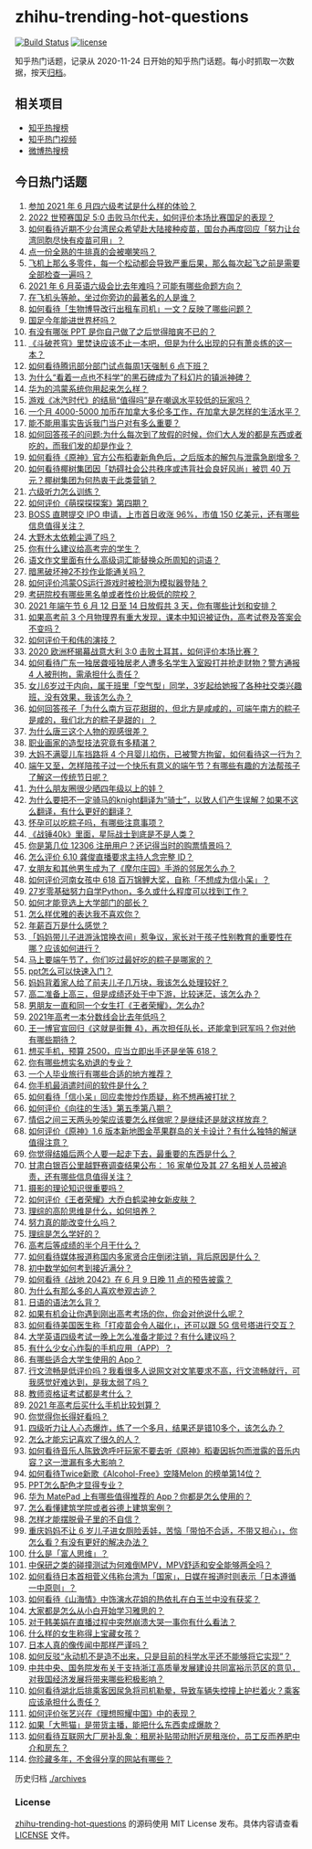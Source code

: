 # zhihu-trending-hot-questions

[![Build Status](https://github.com/justjavac/zhihu-trending-hot-questions/workflows/ci/badge.svg?branch=master)](https://github.com/justjavac/zhihu-trending-hot-questions/actions)
[![license](https://img.shields.io/github/license/justjavac/zhihu-trending-hot-questions)](https://github.com/justjavac/zhihu-trending-hot-questions/blob/master/LICENSE)

知乎热门话题，记录从 2020-11-24 日开始的知乎热门话题。每小时抓取一次数据，按天[归档](./archives)。

## 相关项目

- [知乎热搜榜](https://github.com/justjavac/zhihu-trending-top-search)
- [知乎热门视频](https://github.com/justjavac/zhihu-trending-hot-video)
- [微博热搜榜](https://github.com/justjavac/weibo-trending-hot-search)

## 今日热门话题

<!-- BEGIN -->
<!-- 最后更新时间 Sat Jun 12 2021 13:07:35 GMT+0800 (China Standard Time) -->

1. [参加 2021 年 6 月四六级考试是什么样的体验？](https://www.zhihu.com/question/464588488)
2. [2022 世预赛国足 5:0
   击败马尔代夫，如何评价本场比赛国足的表现？](https://www.zhihu.com/question/464568249)
3. [如何看待近期不少台湾民众希望赴大陆接种疫苗，国台办再度回应「努力让台湾同胞尽快有疫苗可用」？](https://www.zhihu.com/question/464418798)
4. [点一份全熟的牛排真的会被嘲笑吗？](https://www.zhihu.com/question/58762730)
5. [飞机上那么多零件，每一个松动都会导致严重后果，那么每次起飞之前是需要全部检查一遍吗？](https://www.zhihu.com/question/463612668)
6. [2021 年 6 月英语六级会比去年难吗？可能有哪些命题方向？](https://www.zhihu.com/question/463305154)
7. [在飞机头等舱，坐过你旁边的最著名的人是谁？](https://www.zhihu.com/question/359274010)
8. [如何看待「生物博导改行出租车司机」一文？反映了哪些问题？](https://www.zhihu.com/question/464508365)
9. [国足今年能进世界杯吗？](https://www.zhihu.com/question/461141381)
10. [有没有哪张 PPT 是你自己做了之后觉得暗爽不已的？](https://www.zhihu.com/question/312454495)
11. [《斗破苍穹》里焚诀应该不止一本吧，但是为什么出现的只有萧炎练的这一本？](https://www.zhihu.com/question/464059396)
12. [如何看待腾讯部分部门试点每周1天强制 6 点下班？](https://www.zhihu.com/question/464450515)
13. [为什么“看着一点也不科学”的黑石碑成为了科幻片的镇派神碑？](https://www.zhihu.com/question/311303973)
14. [华为的鸿蒙系统你用起来怎么样？](https://www.zhihu.com/question/459846239)
15. [游戏《冰汽时代》的结局“值得吗”是在嘲讽水平较低的玩家吗？](https://www.zhihu.com/question/463216099)
16. [一个月 4000-5000
    加币在加拿大多伦多工作，在加拿大是怎样的生活水平？](https://www.zhihu.com/question/307481892)
17. [能不能用事实告诉我门当户对有多么重要？](https://www.zhihu.com/question/279552421)
18. [如何回答孩子的问题:为什么每次到了放假的时候，你们大人发的都是东西或者吃的，而我们发的却是作业？](https://www.zhihu.com/question/264436872)
19. [如何看待《原神》官方公布稻妻新角色后，之后版本的解包与泄露急剧增多？](https://www.zhihu.com/question/463840890)
20. [如何看待椰树集团因「妨碍社会公共秩序或违背社会良好风尚」被罚 40
    万元？椰树集团为何热衷于此类营销？](https://www.zhihu.com/question/464473879)
21. [六级听力怎么训练？](https://www.zhihu.com/question/29649329)
22. [如何评价《萌探探探案》第四期？](https://www.zhihu.com/question/463818200)
23. [BOSS 直聘提交 IPO 申请，上市首日收涨 96%，市值 150
    亿美元，还有哪些信息值得关注？](https://www.zhihu.com/question/461136197)
24. [大野木太依赖尘遁了吗？](https://www.zhihu.com/question/464336150)
25. [你有什么建议给高考完的学生？](https://www.zhihu.com/question/464333783)
26. [语文作文里面有什么高级词汇能替换众所周知的词语？](https://www.zhihu.com/question/318964543)
27. [暗黑破坏神2不抄作业能通关吗？](https://www.zhihu.com/question/458721304)
28. [如何评价鸿蒙OS运行游戏时被检测为模拟器登陆？](https://www.zhihu.com/question/459489830)
29. [考研院校有哪些黑名单或者性价比极低的院校？](https://www.zhihu.com/question/280848134)
30. [2021 年端午节 6 月 12 日至 14 日放假共 3
    天，你有哪些计划和安排？](https://www.zhihu.com/question/461518659)
31. [如果高考前 3
    个月物理界有重大发现，课本中知识被证伪，高考试卷及答案会不变吗？](https://www.zhihu.com/question/463553981)
32. [如何评价于和伟的演技？](https://www.zhihu.com/question/48335002)
33. [2020 欧洲杯揭幕战意大利 3:0
    击败土耳其，如何评价本场比赛？](https://www.zhihu.com/question/464454217)
34. [如何看待广东一独居聋哑独居老人遭多名学生入室殴打并抢走财物？警方通报 4
    人被刑拘，需承担什么责任？](https://www.zhihu.com/question/464245440)
35. [女儿6岁过于内向，属于班里「空气型」同学，3岁起给她报了各种社交类兴趣班，没有效果，我该怎么办？](https://www.zhihu.com/question/464021053)
36. [如何回答孩子「为什么南方豆花甜甜的，但北方是咸咸的，可端午南方的粽子是咸的，我们北方的粽子是甜的」？](https://www.zhihu.com/question/463726781)
37. [为什么唐三这个人物的观感很差？](https://www.zhihu.com/question/462263899)
38. [职业画家的造型技法究竟有多精湛？](https://www.zhihu.com/question/273919371)
39. [大妈不满婴儿车挡路将 4
    个月婴儿掐伤，已被警方拘留，如何看待这一行为？](https://www.zhihu.com/question/464404071)
40. [端午又至，怎样陪孩子过一个快乐有意义的端午节？有哪些有趣的方法帮孩子了解这一传统节日呢？](https://www.zhihu.com/question/460455724)
41. [为什么朋友圈很少晒四年级以上的娃？](https://www.zhihu.com/question/462953490)
42. [为什么要把不一定骑马的knight翻译为“骑士”，以致人们产生误解？如果不这么翻译，有什么更好的翻译？](https://www.zhihu.com/question/454202202)
43. [怀孕可以吃粽子吗，有哪些注意事项？](https://www.zhihu.com/question/454782677)
44. [《战锤40k》里面，星际战士到底是不是人类？](https://www.zhihu.com/question/459046677)
45. [你是第几位 12306 注册用户？还记得当时的购票情景吗？](https://www.zhihu.com/question/464291082)
46. [怎么评价 6.10 龚俊直播要求主持人念完整 ID？](https://www.zhihu.com/question/464365051)
47. [女朋友和其他男生成为了《摩尔庄园》手游的邻居怎么办？](https://www.zhihu.com/question/463203335)
48. [如何评价河南女孩中 618
    百万锦鲤大奖，自称「不想成为信小呆」？](https://www.zhihu.com/question/464239351)
49. [27岁零基础努力自学Python，多久或什么程度可以找到工作？](https://www.zhihu.com/question/27690970)
50. [如何才能竞选上大学部门的部长？](https://www.zhihu.com/question/366935090)
51. [怎么样优雅的表达我不喜欢你？](https://www.zhihu.com/question/458082503)
52. [年薪百万是什么感觉？](https://www.zhihu.com/question/394637216)
53. [「妈妈带儿子进游泳馆换衣间」惹争议，家长对于孩子性别教育的重要性在哪？应该如何进行？](https://www.zhihu.com/question/464095184)
54. [马上要端午节了，你们吃过最好吃的粽子是哪家的？](https://www.zhihu.com/question/463583026)
55. [ppt怎么可以快速入门？](https://www.zhihu.com/question/344423145)
56. [妈妈背着家人给了前夫儿子几万块，我该怎么处理较好？](https://www.zhihu.com/question/463949860)
57. [高二准备上高三，但是成绩还处于中下游，比较迷茫，该怎么办？](https://www.zhihu.com/question/462126835)
58. [男朋友一直和同一个女生打《王者荣耀》，怎么办?](https://www.zhihu.com/question/452772078)
59. [2021年高考一本分数线会比去年低吗？](https://www.zhihu.com/question/464003745)
60. [王一博官宣回归《这就是街舞
    4》，再次担任队长，还能拿到冠军吗？你对他有哪些期待？](https://www.zhihu.com/question/464293874)
61. [想买手机，预算 2500，应当立即出手还是坐等 618？](https://www.zhihu.com/question/449010803)
62. [你有哪些想实名劝退的专业？](https://www.zhihu.com/question/463744125)
63. [一个人毕业旅行有哪些合适的地方推荐？](https://www.zhihu.com/question/462789810)
64. [你手机最消遣时间的软件是什么？](https://www.zhihu.com/question/355195888)
65. [如何看待「信小呆」回应卖惨炒作质疑，称不想再被打扰？](https://www.zhihu.com/question/463236322)
66. [如何评价《向往的生活》第五季第八期？](https://www.zhihu.com/question/464403699)
67. [情侣之间三天两头吵架应该要怎么样做呢？是继续还是就这样放弃？](https://www.zhihu.com/question/306964200)
68. [如何评价《原神》1.6
    版本新地图金苹果群岛的关卡设计？有什么独特的解谜值得注意？](https://www.zhihu.com/question/464407978)
69. [你觉得结婚后两个人要一起走下去，最重要的东西是什么？](https://www.zhihu.com/question/462707693)
70. [甘肃白银百公里越野赛调查结果公布： 16 家单位及其 27
    名相关人员被追责，还有哪些信息值得关注？](https://www.zhihu.com/question/464487115)
71. [摄影的理论知识很重要吗？](https://www.zhihu.com/question/440382270)
72. [如何评价《王者荣耀》大乔白鹤梁神女新皮肤？](https://www.zhihu.com/question/464267687)
73. [理综的高阶思维是什么，如何培养？](https://www.zhihu.com/question/287426676)
74. [努力真的能改变什么吗？](https://www.zhihu.com/question/463071441)
75. [理综是怎么学好的？](https://www.zhihu.com/question/384748313)
76. [高考后等成绩的半个月干什么？](https://www.zhihu.com/question/463996138)
77. [如何看待媒体报道称国内多家贤合庄倒闭注销，背后原因是什么？](https://www.zhihu.com/question/464128187)
78. [初中数学如何考到接近满分？](https://www.zhihu.com/question/268169984)
79. [如何看待《战地 2042》在 6 月 9 日晚 11
    点的预告披露？](https://www.zhihu.com/question/464165512)
80. [为什么有那么多的人喜欢参观古迹？](https://www.zhihu.com/question/290915559)
81. [日语的语法怎么背？](https://www.zhihu.com/question/352141891)
82. [如果有机会让你遇到刚出高考考场的你，你会对他说什么呢？](https://www.zhihu.com/question/464165757)
83. [如何看待美国医生称「打疫苗会令人磁化」，还可以跟 5G
    信号塔进行交互？](https://www.zhihu.com/question/464299413)
84. [大学英语四级考试一晚上怎么准备才能过？有什么建议吗？](https://www.zhihu.com/question/360759673)
85. [有什么少女心炸裂的手机应用（APP）？](https://www.zhihu.com/question/307170527)
86. [有哪些适合大学生使用的 App？](https://www.zhihu.com/question/21482079)
87. [行文流畅是低评价吗？我看很多人说网文对文笔要求不高，行文流畅就行，可我感觉好难达到，是我太弱了吗？](https://www.zhihu.com/question/463769238)
88. [教师资格证考试都是考什么？](https://www.zhihu.com/question/314936018)
89. [2021 年高考后买什么手机比较划算？](https://www.zhihu.com/question/463714731)
90. [你觉得你长得好看吗？](https://www.zhihu.com/question/429414606)
91. [四级听力让人心态爆炸，练了一个多月，结果还是错10多个，该怎么办？](https://www.zhihu.com/question/433197471)
92. [怎么才能忘记喜欢了很久的人？](https://www.zhihu.com/question/456682944)
93. [如何看待音乐人陈致逸呼吁玩家不要去听《原神》稻妻因拆包而泄露的音乐内容？这一泄漏有多大影响？](https://www.zhihu.com/question/464281976)
94. [如何看待Twice新歌《Alcohol-Free》空降Melon
    的榜单第14位？](https://www.zhihu.com/question/464114702)
95. [PPT怎么配色才显得专业？](https://www.zhihu.com/question/22054234)
96. [华为 MatePad 上有哪些值得推荐的
    App？你都是怎么使用的？](https://www.zhihu.com/question/464395063)
97. [怎么看懂建筑学院或者谷德上建筑案例？](https://www.zhihu.com/question/461555865)
98. [怎样才能摆脱骨子里的不自信？](https://www.zhihu.com/question/327333707)
99. [重庆妈妈不让 6
    岁儿子进女厕险丢娃，苦恼「带怕不合适，不带又担心」，你怎么看？有没有更好的解决办法？](https://www.zhihu.com/question/463835106)
100. [什么是「富人思维」？](https://www.zhihu.com/question/26980854)
101. [中保研之类的碰撞测试为何难倒MPV，MPV舒适和安全能够两全吗？](https://www.zhihu.com/question/459111403)
102. [如何看待日本首相菅义伟称台湾为「国家」，日媒在报道时则表示「日本遵循一中原则」？](https://www.zhihu.com/question/464290695)
103. [如何看待《山海情》中饰演水花姐的热依扎在白玉兰中没有获奖？](https://www.zhihu.com/question/464344108)
104. [大家都是怎么从小白开始学习雅思的？](https://www.zhihu.com/question/288558270)
105. [对于韩美娟在直播过程中突然崩溃大哭一事你有什么看法？](https://www.zhihu.com/question/463914779)
106. [什么样的女生称得上宝藏女孩？](https://www.zhihu.com/question/315331056)
107. [日本人真的像传闻中那样严谨吗？](https://www.zhihu.com/question/20347612)
108. [如何反驳“永动机不是造不出来，只是目前的科学水平还不能够将它实现”？](https://www.zhihu.com/question/459256609)
109. [中共中央、国务院发布关于支持浙江高质量发展建设共同富裕示范区的意见，对我国经济发展将带来哪些积极影响？](https://www.zhihu.com/question/464319522)
110. [如何看待湖北后排乘客因尿急将司机勒晕，导致车辆失控撞上护栏着火？乘客应该承担什么责任？](https://www.zhihu.com/question/463527409)
111. [如何评价张艺兴在《理想照耀中国》中的表现？](https://www.zhihu.com/question/464195351)
112. [如果「大熊猫」是带货主播，能把什么东西卖成爆款？](https://www.zhihu.com/question/464055248)
113. [如何看待互联网大厂房补乱象：租房补贴带动附近房租涨价，员工反而养肥中介和房东？](https://www.zhihu.com/question/464358170)
114. [你珍藏多年，不舍得分享的网站有哪些？](https://www.zhihu.com/question/387667065)

<!-- END -->

历史归档 [./archives](./archives)

### License

[zhihu-trending-hot-questions](https://github.com/justjavac/zhihu-trending-hot-questions)
的源码使用 MIT License 发布。具体内容请查看 [LICENSE](./LICENSE) 文件。
